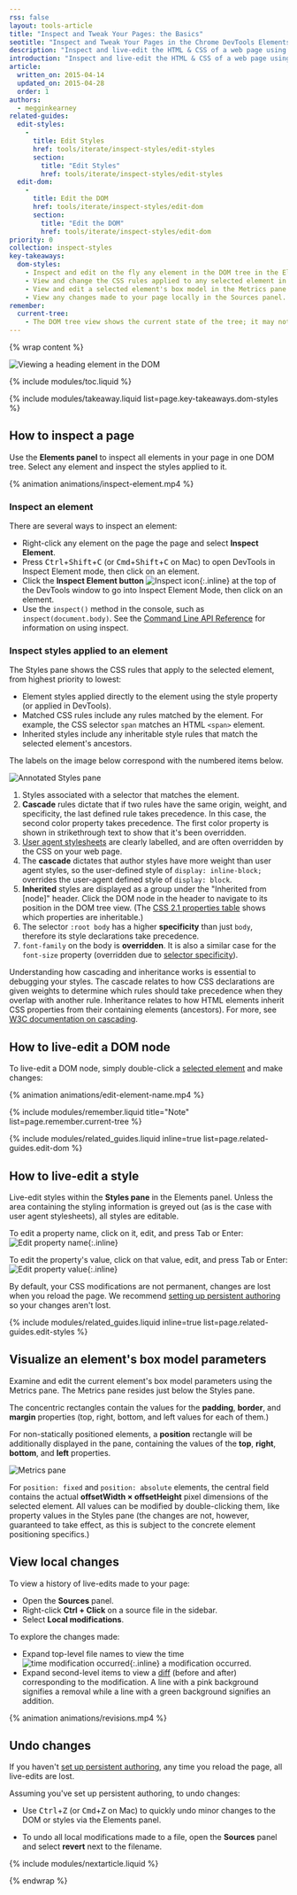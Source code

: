 ```yaml
---
rss: false
layout: tools-article
title: "Inspect and Tweak Your Pages: the Basics"
seotitle: "Inspect and Tweak Your Pages in the Chrome DevTools Elements Panel"
description: "Inspect and live-edit the HTML & CSS of a web page using the Chrome DevTools Elements panel."
introduction: "Inspect and live-edit the HTML & CSS of a web page using the Chrome DevTools Elements panel."
article:
  written_on: 2015-04-14
  updated_on: 2015-04-28
  order: 1
authors:
  - megginkearney
related-guides:
  edit-styles:
    -
      title: Edit Styles
      href: tools/iterate/inspect-styles/edit-styles
      section:
        title: "Edit Styles"
        href: tools/iterate/inspect-styles/edit-styles
  edit-dom:
    -
      title: Edit the DOM
      href: tools/iterate/inspect-styles/edit-dom
      section:
        title: "Edit the DOM"
        href: tools/iterate/inspect-styles/edit-dom
priority: 0
collection: inspect-styles
key-takeaways:
  dom-styles:
    - Inspect and edit on the fly any element in the DOM tree in the Elements panel.
    - View and change the CSS rules applied to any selected element in the Styles pane.
    - View and edit a selected element's box model in the Metrics pane.
    - View any changes made to your page locally in the Sources panel.
remember:
  current-tree:
    - The DOM tree view shows the current state of the tree; it may not match the HTML that was originally loaded for different reasons. For example, you can modify the DOM tree using JavaScript; the browser engine can try to correct invalid author markup and produce an unexpected DOM.
---
```

{% wrap content %}

![Viewing a heading element in the DOM](imgs/elements-panel.png)

{% include modules/toc.liquid %}

{% include modules/takeaway.liquid list=page.key-takeaways.dom-styles %}

## How to inspect a page

Use the **Elements panel** to inspect all elements in your page in one DOM tree. Select any element and inspect the styles applied to it.

{% animation animations/inspect-element.mp4 %}

### Inspect an element

There are several ways to inspect an element:

* Right-click any element on the page the page and select **Inspect Element**.
* Press <kbd class="kbd">Ctrl</kbd>+<kbd class="kbd">Shift</kbd>+<kbd class="kbd">C</kbd> (or <kbd class="kbd">Cmd</kbd>+<kbd class="kbd">Shift</kbd>+<kbd class="kbd">C</kbd> on Mac) to open DevTools in Inspect Element mode, then click on an element.
* Click the **Inspect Element button** ![Inspect icon](imgs/inspect-icon.png){:.inline} at the top of the DevTools window to go into Inspect Element Mode, then click on an element.
* Use the `inspect()` method in the console, such as `inspect(document.body)`. See the [Command Line API Reference](/web/tools/javascript/command-line/command-line-reference) for information on using inspect.

### Inspect styles applied to an element

The Styles pane shows the CSS rules that apply to the selected element, from highest priority to lowest:

* Element styles applied directly to the element using the style property (or applied in DevTools).
* Matched CSS rules include any rules matched by the element. For example, the CSS selector `span` matches an HTML `<span>` element.
* Inherited styles include any inheritable style rules that match the selected element's ancestors.

The labels on the image below correspond with the numbered items below.

![Annotated Styles pane](imgs/styles-annotated.png)

1. Styles associated with a selector that matches the element.
2. **Cascade** rules dictate that if two rules have the same origin, weight, and specificity, the last defined rule takes precedence. In this case, the second color property takes precedence. The first color property is shown in strikethrough text to show that it's been overridden.
3. [User agent stylesheets](http://meiert.com/en/blog/20070922/user-agent-style-sheets/) are clearly labelled, and are often overridden by the CSS on your web page.
4. The **cascade** dictates that author styles have more weight than user agent styles, so the user-defined style of `display: inline-block;` overrides the user-agent defined style of `display: block`.
5. **Inherited** styles are displayed as a group under the "Inherited from [node]" header. Click the DOM node in the header to navigate to its position in the DOM tree view. (The [CSS 2.1 properties table](http://www.w3.org/TR/CSS21/propidx.html) shows which properties are inheritable.)
6. The selector `:root body` has a higher **specificity** than just `body`, therefore its style declarations take precedence.
7. `font-family` on the body is **overridden**. It is also a similar case for the `font-size` property (overridden due to [selector specificity](http://www.w3.org/TR/css3-selectors/#specificity)).

Understanding how cascading and inheritance works is essential to debugging your styles. The cascade relates to how CSS declarations are given weights to determine which rules should take precedence when they overlap with another rule. Inheritance relates to how HTML elements inherit CSS properties from their containing elements (ancestors). For more, see [W3C documentation on cascading](http://www.w3.org/TR/CSS2/cascade.html).

## How to live-edit a DOM node

To live-edit a DOM node, simply double-click a [selected element](#inspect-an-element) and make changes:

{% animation animations/edit-element-name.mp4 %}

{% include modules/remember.liquid title="Note" list=page.remember.current-tree %}

{% include modules/related_guides.liquid inline=true list=page.related-guides.edit-dom %}

## How to live-edit a style

Live-edit styles within the **Styles pane** in the Elements panel. Unless the area containing the styling information is greyed out (as is the case with user agent stylesheets), all styles are editable.

To edit a property name, click on it, edit, and press Tab or Enter: ![Edit property name](imgs/image_20.png){:.inline}

To edit the property's value, click on that value, edit, and press Tab or Enter: ![Edit property value](imgs/image_21.png){:.inline} 

By default, your CSS modifications are not permanent, changes are lost when you reload the page.
We recommend [setting up persistent authoring](/web/tools/setup/workspace/setup-workflow) so your changes aren't lost.

{% include modules/related_guides.liquid inline=true list=page.related-guides.edit-styles %}

## Visualize an element's box model parameters

Examine and edit the current element's box model parameters using the Metrics pane.
The Metrics pane resides just below the Styles pane.

The concentric rectangles contain the values for the **padding**, **border**, and **margin** properties (top, right, bottom, and left values for each of them.)

For non-statically positioned elements, a **position** rectangle will be additionally displayed in the pane, containing the values of the **top**, **right**, **bottom**, and **left** properties.

![Metrics pane](imgs/metrics.png)

For `position: fixed` and `position: absolute` elements, the central field contains the actual **offsetWidth × offsetHeight** pixel dimensions of the selected element.
All values can be modified by double-clicking them, like property values in the Styles pane (the changes are not, however, guaranteed to take effect, as this is subject to the concrete element positioning specifics.)

## View local changes

To view a history of live-edits made to your page:

* Open the **Sources** panel.
* Right-click **Ctrl + Click** on a source file in the sidebar.
* Select **Local modifications**.

To explore the changes made:

* Expand top-level file names to view the time ![time modification occurred](imgs/image_25.png){:.inline} a modification occurred.
* Expand second-level items to view a [diff](http://en.wikipedia.org/wiki/Diff) (before and after) corresponding to the modification. A line with a pink background signifies a removal while a line with a green background signifies an addition.

{% animation animations/revisions.mp4 %}

## Undo changes

If you haven't [set up persistent authoring](/web/tools/setup/workspace/setup-workflow), any time you reload the page, all live-edits are lost.

Assuming you've set up persistent authoring, to undo changes:

* Use <kbd class="kbd">Ctrl</kbd>+<kbd class="kbd">Z</kbd> (or <kbd class="kbd">Cmd</kbd>+<kbd class="kbd">Z</kbd> on Mac) to quickly undo minor changes to the DOM or styles via the Elements panel.

* To undo all local modifications made to a file, open the **Sources** panel and select **revert** next to the filename.

{% include modules/nextarticle.liquid %}

{% endwrap %}
